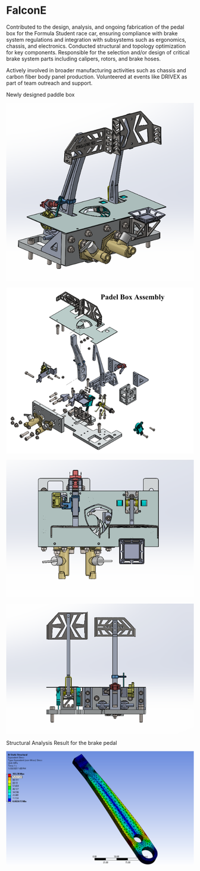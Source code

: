 # FalconE

Contributed to the design, analysis, and ongoing fabrication of the pedal box for the Formula Student race car, ensuring compliance with brake system regulations and integration with subsystems such as ergonomics, chassis, and electronics. Conducted structural and topology optimization for key components.
Responsible for the selection and/or design of critical brake system parts including calipers, rotors, and brake hoses.

Actively involved in broader manufacturing activities such as chassis and carbon fiber body panel production. Volunteered at events like DRIVEX as part of team outreach and support.


Newly designed paddle box 

![image alt](https://github.com/Chalangana/FalconE/blob/20b2964c3e47952df4146f13a6e93305b1a858b7/Screenshot%202025-07-16%20194034.png)

![image alt](https://github.com/Chalangana/FalconE/blob/64d09a47c8530cd9c0f03ce8954b232594fcbbb3/Screenshot%202025-07-16%20200646.png)

![image alt](https://github.com/Chalangana/FalconE/blob/fa37745f30228df326d6fd7c120ee32985461faf/Screenshot%202025-07-16%20194140.png)

![image alt](https://github.com/Chalangana/FalconE/blob/ec67ee38d3f35d04d5d9186bf781b1b054fb1d97/Screenshot%202025-07-16%20194117.png)

Structural Analysis Result for the brake pedal

![image alt](https://github.com/Chalangana/FalconE/blob/1f47512585e71153f05fb252d95b8e033c3cbd7f/Screenshot%202025-01-20%20130025.png)
